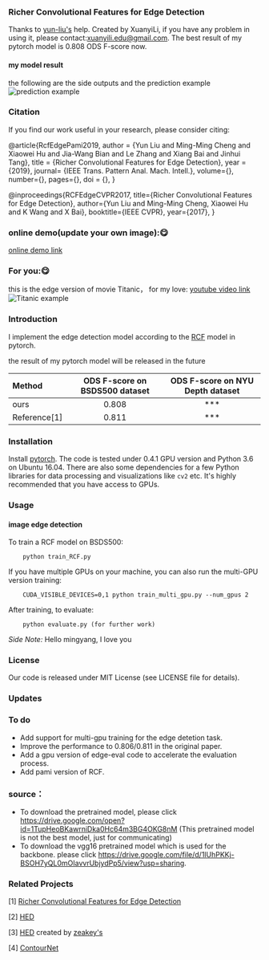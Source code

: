 ### Richer Convolutional Features for Edge Detection
Thanks to <a href="https://github.com/yun-liu">yun-liu's</a> help.
Created by XuanyiLi, if you have any problem in using it, please contact:xuanyili.edu@gmail.com.
The best result of my pytorch model is 0.808 ODS F-score now.
#### my model result
the following are the side outputs and the prediction example
![prediction example](https://github.com/meteorshowers/RCF-pytorch/blob/master/doc/326025.jpg)
### Citation
If you find our work useful in your research, please consider citing:

@article{RcfEdgePami2019,
  author = {Yun Liu and Ming-Ming Cheng and Xiaowei Hu and Jia-Wang Bian and Le Zhang and Xiang Bai and Jinhui Tang},
  title = {Richer Convolutional Features for Edge Detection},
  year  = {2019},
  journal= {IEEE Trans. Pattern Anal. Mach. Intell.},
  volume={}, 
  number={}, 
  pages={}, 
  doi = {},
}

@inproceedings{RCFEdgeCVPR2017,
  title={Richer Convolutional Features for Edge Detection},
  author={Yun Liu and Ming-Ming Cheng, Xiaowei Hu and K Wang and X Bai},
  booktitle={IEEE CVPR},
  year={2017},
}
### online demo(update your own image):😋
<a href="http://mc.nankai.edu.cn/edge">online demo link</a> 

### For you:😋
this is the edge version of movie Titanic， for my love:
<a href="https://www.youtube.com/channel/UC_6UOBTYzBzA6s0EZSeTh1g">youtube video link</a> 
![Titanic example](https://github.com/meteorshowers/RCF-pytorch/blob/master/doc/testw.gif)
### Introduction
I implement the edge detection model according to the <a href="https://github.com/yun-liu/rcf">RCF</a>  model in pytorch. 

the result of my pytorch model will be released in the future

| Method |ODS F-score on BSDS500 dataset |ODS F-score on NYU Depth dataset|
|:---|:---:|:---:|
|ours| 0.808 | *** |
| Reference[1]| 0.811 | ***  |


### Installation

Install <a href="https://pytorch.org/">pytorch</a>. The code is tested under 0.4.1 GPU version and Python 3.6  on Ubuntu 16.04. There are also some dependencies for a few Python libraries for data processing and visualizations like `cv2` etc. It's highly recommended that you have access to GPUs.

### Usage

#### image edge detection

To train a RCF model on BSDS500:

        python train_RCF.py

If you have multiple GPUs on your machine, you can also run the multi-GPU version training:

        CUDA_VISIBLE_DEVICES=0,1 python train_multi_gpu.py --num_gpus 2

After training, to evaluate:

        python evaluate.py (for further work)

<i>Side Note:</i>  Hello mingyang, I love you

### License
Our code is released under MIT License (see LICENSE file for details).

### Updates

### To do 
* Add support for multi-gpu training for the edge detetion task.
* Improve the performance to 0.806/0.811 in the original paper.
* Add a gpu version of edge-eval code to accelerate the evaluation process.
* Add pami version of RCF.
### source：
*  To download the pretrained model, please click https://drive.google.com/open?id=1TupHeoBKawrniDka0Hc64m3BG4OKG8nM
(This pretrained model is not the best model, just for communicating)
*  To download the vgg16 pretrained model which is used for the backbone. please click https://drive.google.com/file/d/1lUhPKKj-BSOH7yQL0mOIavvrUbjydPp5/view?usp=sharing.
### Related Projects
[1] <a href="https://github.com/yun-liu/rcf">Richer Convolutional Features for Edge Detection</a> 

[2] <a href="https://github.com/s9xie/hed">HED</a> 

[3] <a href="https://github.com/zeakey/hed">HED</a> created by <a href="https://github.com/zeakey">zeakey's</a>

[4] <a href="https://github.com/godman2016/ContourNet">ContourNet</a>

